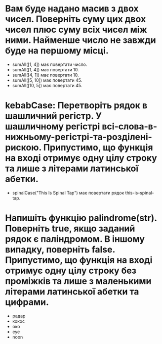 # Вам буде надано масив з двох чисел. Поверніть суму цих двох чисел плюс суму всіх чисел між ними. Найменше число не завжди буде на першому місці.

-   sumAll([1, 4]) має повертати число.
-   sumAll([1, 4]) має повертати 10.
-   sumAll([4, 1]) має повертати 10.
-   sumAll([5, 10]) має повертати 45.
-   sumAll([10, 5]) має повертати 45.

# kebabCase: Перетворіть рядок в шашличний регістр. У шашличному регістрі всі-слова-в-нижньому-регістрі-та-розділені-рискою. Припустимо, що функція на вході отримує одну цілу строку  та лише з літерами латинської абетки.

-   spinalCase("This Is Spinal Tap") має повертати рядок this-is-spinal-tap.

# Напишіть функцію palindrome(str). Поверніть true, якщо заданий рядок є паліндромом. В іншому випадку, поверніть false. Припустимо, що функція на вході отримує одну цілу строку без проміжків та лише з маленькими літерами латинської абетки та цифрами.

- радар
- кокос
- око
- eye
- noon